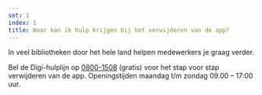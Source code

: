 ```yaml
---
set: 1
index: 1
title: Waar kan ik hulp krijgen bij het verwijderen van de app?
---
```

In veel bibliotheken door het hele land helpen medewerkers je graag verder.

Bel de Digi-hulplijn op <a href="tel:0800-1508">0800-1508</a> (gratis) voor het stap voor stap verwijderen van de app. Openingstijden maandag t/m zondag 09.00 – 17:00 uur.
